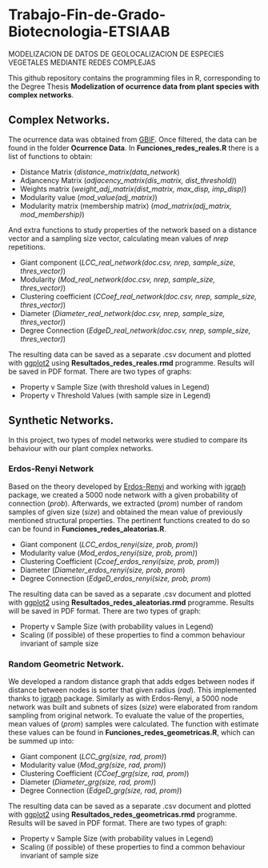# Trabajo-Fin-de-Grado-Biotecnologia-ETSIAAB
MODELIZACION DE DATOS DE GEOLOCALIZACION DE ESPECIES VEGETALES MEDIANTE REDES COMPLEJAS

This github repository contains the programming files in R, corresponding to the Degree Thesis **Modelization of ocurrence data from plant species with complex networks**.
## Complex Networks.
The ocurrence data was obtained from [GBIF](https://www.gbif.org/). Once filtered, the data can be found in the folder **Ocurrence Data**. 
In **Funciones_redes_reales.R** there is a list of functions to obtain:
- Distance Matrix (*distance_matrix(data_network*)
- Adjancency Matrix (*adjacency_matrix(dis_matrix, dist_threshold)*)
- Weights matrix (*weight_adj_matrix(dist_matrix, max_disp, imp_disp)*)
- Modularity value (*mod_value(adj_matrix)*)
- Modularity matrix (membership matrix) (*mod_matrix(adj_matrix, mod_membership)*)

And extra functions to study properties of the network based on a distance vector and a sampling size vector, calculating mean values of *nrep* repetitions.
- Giant component (*LCC_real_network(doc.csv, nrep, sample_size, thres_vector)*)
- Modularity (*Mod_real_network(doc.csv, nrep, sample_size, thres_vector)*)
- Clustering coefficient (*CCoef_real_network(doc.csv, nrep, sample_size, thres_vector)*)
- Diameter (*Diameter_real_network(doc.csv, nrep, sample_size, thres_vector)*)
- Degree Connection (*EdgeD_real_network(doc.csv, nrep, sample_size, thres_vector)*)

The resulting data can be saved as a separate .csv document and plotted with [ggplot2](https://ggplot2.tidyverse.org/) using **Resultados_redes_reales.rmd** programme. Results will be saved in PDF format. There are two types of graphs:
- Property v Sample Size (with threshold values in Legend)
- Property v Threshold Values (with sample size in Legend)

## Synthetic Networks.
In this project, two types of model networks were studied to compare its behaviour with our plant complex networks.
### Erdos-Renyi Network
Based on the theory developed by [Erdos-Renyi](https://snap.stanford.edu/class/cs224w-readings/erdos59random.pdf) and working with [igraph](https://igraph.org/r/doc/erdos.renyi.game.html) package, we created a 5000 node network with a given probability of connection (*prob*). Afterwards, we extracted (*prom*) number of random samples of given size (*size*) and obtained the mean value of previously mentioned structural properties. The pertinent functions created to do so can be found in **Funciones_redes_aleatorias.R**. 
- Giant component (*LCC_erdos_renyi(size, prob, prom)*)
- Modularity value (*Mod_erdos_renyi(size, prob, prom)*)
- Clustering Coefficient (*Ccoef_erdos_renyi(size, prob, prom)*)
- Diameter (*Diameter_erdos_renyi(size, prob, prom*)
- Degree Connection (*EdgeD_erdos_renyi(size, prob, prom*)

The resulting data can be saved as a separate .csv document and plotted with [ggplot2](https://ggplot2.tidyverse.org/) using **Resultados_redes_aleatorias.rmd** programme. Results will be saved in PDF format. There are two types of graph: 
- Property v Sample Size (with probability values in Legend)
- Scaling (if possible) of these properties to find a common behaviour invariant of sample size

### Random Geometric Network.
We developed a random distance graph that adds edges between nodes if distance between nodes is sorter that given radius (*rad*). This implemented thanks to [igraph](https://igraph.org/r/doc/sample_grg.html) package. Similarly as with Erdos-Renyi, a 5000 node network was built and subnets of sizes (*size*) were elaborated from random sampling from original network. To evaluate the value of the properties, mean values of (*prom*) samples were calculated. The function with estimate these values can be found in **Funciones_redes_geometricas.R**, which can be summed up into:
- Giant component (*LCC_grg(size, rad, prom)*)
- Modularity value (*Mod_grg(size, rad, prom)*)
- Clustering Coefficient (*CCoef_grg(size, rad, prom)*)
- Diameter (*Diameter_grg(size, rad, prom)*)
- Degree Connection (*EdgeD_grg(size, rad, prom)*)

The resulting data can be saved as a separate .csv document and plotted with [ggplot2](https://ggplot2.tidyverse.org/) using **Resultados_redes_geometricas.rmd** programme. Results will be saved in PDF format. There are two types of graph: 
- Property v Sample Size (with probability values in Legend)
- Scaling (if possible) of these properties to find a common behaviour invariant of sample size
